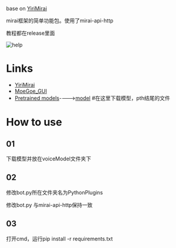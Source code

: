 base on [YiriMirai](https://blog.csdn.net/weixin_45082972/article/details/114388237)

mirai框架的简单功能包。使用了mirai-api-http

教程都在release里面

![help](https://user-images.githubusercontent.com/99066610/208609071-5dca1eb5-04ed-4a1b-82a9-f14e183dc41b.png)




# Links
- [YiriMirai](https://github.com/YiriMiraiProject/YiriMirai)
- [MoeGoe_GUI](https://github.com/CjangCjengh/MoeGoe_GUI) 
- [Pretrained models](https://github.com/CjangCjengh/TTSModels)---->[model](https://sjtueducn-my.sharepoint.com/personal/cjang_cjengh_sjtu_edu_cn/_layouts/15/onedrive.aspx?id=%2Fpersonal%2Fcjang%5Fcjengh%5Fsjtu%5Fedu%5Fcn%2FDocuments%2Fvits%5Fmodels%2Fnene%2Bnanami%2Brong%2Btang%2F1374%5Fepochs%2Epth&parent=%2Fpersonal%2Fcjang%5Fcjengh%5Fsjtu%5Fedu%5Fcn%2FDocuments%2Fvits%5Fmodels%2Fnene%2Bnanami%2Brong%2Btang&ga=1) #在这里下载模型，pth结尾的文件

# How to use
  01
  --
  下载模型并放在voiceModel文件夹下
  
  02
  --
  修改bot.py所在文件夹名为PythonPlugins
  
  修改bot.py 与mirai-api-http保持一致
  
  03
  --
  打开cmd，运行pip install -r requirements.txt
  
